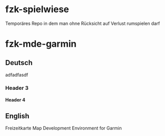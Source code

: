 fzk-spielwiese
==============

Temporäres Repo in dem man ohne Rücksicht auf Verlust rumspielen darf


fzk-mde-garmin
==============
Deutsch
------
adfadfasdf

### Header 3

#### Header 4

English
-------


Freizeitkarte Map Development Environment for Garmin
